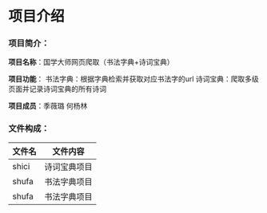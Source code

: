 # 项目介绍

### 项目简介：


**项目名称**：国学大师网页爬取（书法字典+诗词宝典）

**项目功能**：
书法字典：根据字典检索并获取对应书法字的url
诗词宝典：爬取多级页面并记录诗词宝典的所有诗词

**项目成员**：季薇璐 何杨林



### 文件构成：
  文件名  | 文件内容
  ------------- | -------------
 shici  | 诗词宝典项目
 shufa  | 书法字典项目
 shufa  | 书法字典项目
